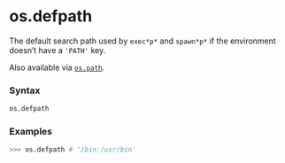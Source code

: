 # os.defpath

The default search path used by `exec*p*` and `spawn*p*` if the environment doesn’t have a `'PATH'` key.

Also available via [`os.path`](/modules/os/path/).

### Syntax

```python
os.defpath
```

### Examples

```python
>>> os.defpath # '/bin:/usr/bin'
```